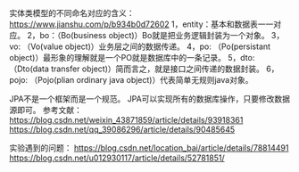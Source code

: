 实体类模型的不同命名对应的含义：
https://www.jianshu.com/p/b934b0d72602
1，entity：基本和数据表一一对应。
2，bo：（Bo(business object)）Bo就是把业务逻辑封装为一个对象。
3，vo: （Vo(value object)）业务层之间的数据传递。
4，po: （Po(persistant object)）最形象的理解就是一个PO就是数据库中的一条记录。
5，dto: （Dto(data transfer object)）简而言之，就是接口之间传递的数据封装。
6，pojo: （Pojo(plian ordinary java object)）代表简单无规则java对象。

JPA不是一个框架而是一个规范。
JPA可以实现所有的数据库操作，只要修改数据源即可。
参考文献：
https://blog.csdn.net/weixin_43871859/article/details/93918361
https://blog.csdn.net/qq_39086296/article/details/90485645

实验遇到的问题：
https://blog.csdn.net/location_bai/article/details/78814491
https://blog.csdn.net/u012930117/article/details/52781851/